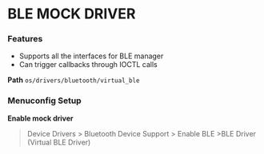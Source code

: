 # BLE MOCK DRIVER

### Features

- Supports all the interfaces for BLE manager
- Can trigger callbacks through IOCTL calls

**Path**
`os/drivers/bluetooth/virtual_ble`

### Menuconfig Setup

**Enable mock driver**
>Device Drivers > Bluetooth Device Support > Enable BLE >BLE Driver (Virtual BLE Driver)
